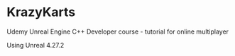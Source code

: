 # KrazyKarts
Udemy Unreal Engine C++ Developer course - tutorial for online multiplayer

Using Unreal 4.27.2
